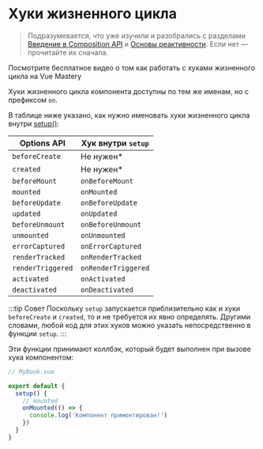 # Хуки жизненного цикла

> Подразумевается, что уже изучили и разобрались с разделами [Введение в Composition API](composition-api-introduction.md) и [Основы реактивности](reactivity-fundamentals.md). Если нет — прочитайте их сначала.

<VideoLesson href="https://www.vuemastery.com/courses/vue-3-essentials/lifecycle-hooks" title="Посмотрите бесплатное видео о том как работать с хуками жизненного цикла">Посмотрите бесплатное видео о том как работать с хуками жизненного цикла на Vue Mastery</VideoLesson>

Хуки жизненного цикла компонента доступны по тем же именам, но с префиксом `on`.

В таблице ниже указано, как нужно именовать хуки жизненного цикла внутри [setup()](composition-api-setup.md):

| Options API       | Хук внутри `setup`  |
|-------------------|---------------------|
| `beforeCreate`    | Не нужен\*          |
| `created`         | Не нужен\*          |
| `beforeMount`     | `onBeforeMount`     |
| `mounted`         | `onMounted`         |
| `beforeUpdate`    | `onBeforeUpdate`    |
| `updated`         | `onUpdated`         |
| `beforeUnmount`   | `onBeforeUnmount`   |
| `unmounted`       | `onUnmounted`       |
| `errorCaptured`   | `onErrorCaptured`   |
| `renderTracked`   | `onRenderTracked`   |
| `renderTriggered` | `onRenderTriggered` |
| `activated`       | `onActivated`       |
| `deactivated`     | `onDeactivated`     |

:::tip Совет
Поскольку `setup` запускается приблизительно как и хуки `beforeCreate` и `created`, то и не требуется их явно определять. Другими словами, любой код для этих хуков можно указать непосредственно в функции `setup`.
:::

Эти функции принимают коллбэк, который будет выполнен при вызове хука компонентом:

```js
// MyBook.vue

export default {
  setup() {
    // mounted
    onMounted(() => {
      console.log('Компонент примонтирован!')
    })
  }
}
```
